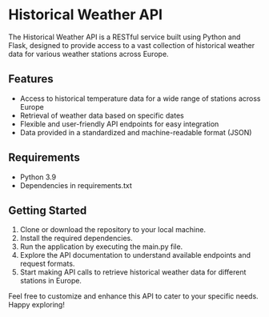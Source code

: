# Historical Weather API

The Historical Weather API is a RESTful service built using Python and Flask, designed to provide access to a vast collection of historical weather data for various weather stations across Europe.

## Features

- Access to historical temperature data for a wide range of stations across Europe
- Retrieval of weather data based on specific dates
- Flexible and user-friendly API endpoints for easy integration
- Data provided in a standardized and machine-readable format (JSON)

## Requirements
- Python 3.9
- Dependencies in requirements.txt

## Getting Started

1. Clone or download the repository to your local machine.
2. Install the required dependencies.
3. Run the application by executing the main.py file.
4. Explore the API documentation to understand available endpoints and request formats.
6. Start making API calls to retrieve historical weather data for different stations in Europe.

Feel free to customize and enhance this API to cater to your specific needs. Happy exploring!